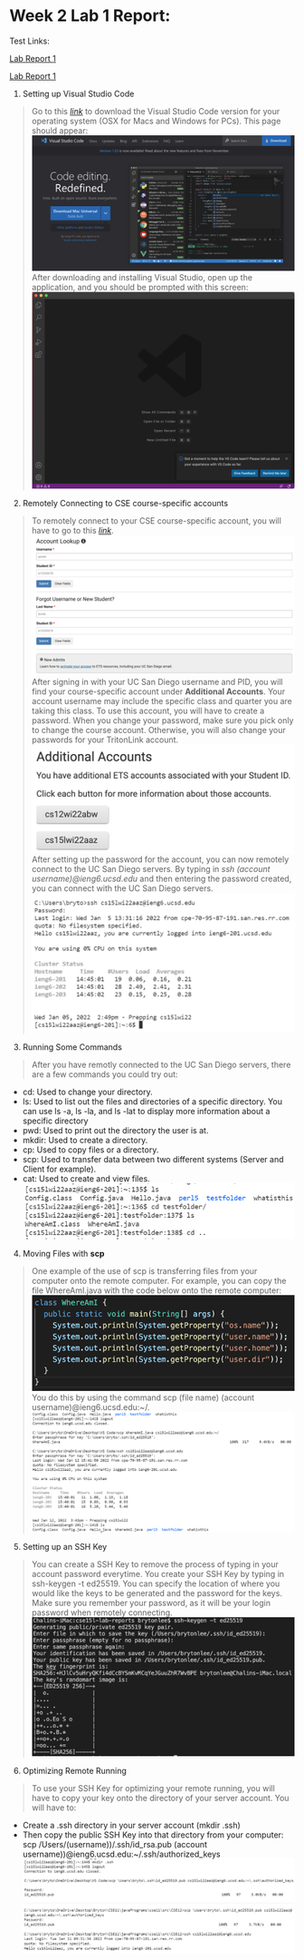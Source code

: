 # Week 2 Lab 1 Report:

Test Links:

[Lab Report 1](lab-report-1-week-2.html)

[Lab Report 1](https://lbryton.github.io/cse15l-lab-reports/LabReport1/lab-report-1-week-2.html)

1. Setting up Visual Studio Code

> Go to this [*link*](https://code.visualstudio.com/) to download the Visual Studio Code version for your operating system (OSX for Macs and Windows for PCs). This page should appear:
![Image](Part1A.png)
After downloading and installing Visual Studio, open up the application, and you should be prompted with this screen:
![Image](Part1B.png)

2. Remotely Connecting to CSE course-specific accounts

>To remotely connect to your CSE course-specific account, you will have to go to this [*link*](https://sdacs.ucsd.edu/~icc/index.php). ![Image](Part2A.png)After signing in with your UC San Diego username and PID, you will find your course-specific account under **Additional Accounts**. Your account username may include the specific class and quarter you are taking this class. To use this account, you will have to create a password. When you change your password, make sure you pick only to change the course account. Otherwise, you will also change your passwords for your TritonLink account. ![Image](Part2B.png) After setting up the password for the account, you can now remotely connect to the UC San Diego servers. By typing in *ssh (account username)@ieng6.ucsd.edu* and then entering the password created, you can connect with the UC San Diego servers.![Image](Part2C.png)

3. Running Some Commands

>After you have remotly connected to the UC San Diego servers, there are a few commands you could try out:
* cd: Used to change your directory.
* ls: Used to list out the files and directories of a specific directory. You can use ls -a, ls -la, and ls -lat to display more information about a specific directory
* pwd: Used to print out the directory the user is at.
* mkdir: Used to create a directory.
* cp: Used to copy files or a directory.
* scp: Used to transfer data between two different systems (Server and Client for example).
* cat: Used to create and view files.
![Image](Part3A.png)
4. Moving Files with **scp**

>One example of the use of scp is transferring files from your computer onto the remote computer. For example, you can copy the file WhereAmI.java with the code below onto the remote computer:
![Image](Part4A.png)
You do this by using the command scp (file name) (account username)@ieng6.ucsd.edu:~/.
![Image](Part4B.png)

5. Setting up an SSH Key

>You can create a SSH Key to remove the process of typing in your account password everytime. You create your SSH Key by typing in ssh-keygen -t ed25519. You can specify the location of where you would like the keys to be generated and the password for the keys. Make sure you remember your password, as it will be your login password when remotely connecting.
![Image](Part5A.png)

6. Optimizing Remote Running

>To use your SSH Key for optimizing your remote running, you will have to copy your key onto the directory of your server account. You will have to:
* Create a .ssh directory in your server account (mkdir .ssh)
* Then copy the public SSH Key into that directory from your computer:
scp /Users/(username))/.ssh/id_rsa.pub (account username))@ieng6.ucsd.edu:~/.ssh/authorized_keys
![Image](Part6A.png)
![Image](Part6B.png)